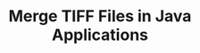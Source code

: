 ---
############################# Static ############################
layout: "autogen"
draft: false
path: "merger/java/tiff/"
otherformats: PDF BMP CSV DOC DOCM DOCX DOT DOTM DOTX EPUB Excel HTML Image MHT MHTML ODP ODS ODT OTP OTT PNG POTM POTX PPS PPSM PPSX PPT PPTM PPTX PS RTF TEX TIF TSV TXT VDX Visio VSDM VSDX VSSX VSSM VSTM VSTX VSX VTX Web Word Worksheet XLAM XLS XLSB XLSM XLSX XLT XLTM XLTX XPS

############################# Head ############################
head_title: "Merge TIFF Files via Java & J2SE Documents Merger API"
head_description: "Merge multiple TIFF files into a single file using Java documents merger API with all data, style and formatting as the source documents."

############################# Header ############################
title: "Merge TIFF Files in Java Applications"
description: "Merge multiple TIFF files into a single file using Java documents merger API. Merge selected pages or page ranges from various source documents into a single resultant document with all data, style and formatting as the source documents."

############################# SubMenu ############################
submenu:
    enable: true

############################# About ############################
about:
    enable: true
    title: "GroupDocs.Merger for Java API"
    content: |
        GroupDocs.Merger for Java library offers a simple solution to safely merge & split between a wide range of document formats including PDF, Microsoft Office (Word, Excel, PowerPoint, OneNote), OpenDocument, HTML, images and many others within .NET applications. By adding just a few lines of the code, perform several document operations such as move, remove, rotate, swap, extract or change the orientation of pages within the documents. The documents merging API also supports previewing document pages as an image to analyse the document structure, formatting and content on the page.
        
        GroupDocs.Merger APIs are well supported on all major operating systems and Java versions including J2SE 7.0 (1.7), J2SE 8.0 (1.8) and Java 10.

############################# Steps ############################
steps:
    enable: true
    title_left: "Merge Two or More TIFF Files in Java"
    content_left: |
        [GroupDocs.Merger](https://products.groupdocs.com/merger/java/) makes it easy for Java developers to merge multiple TIFF files by implementing a few easy steps.

        *   Create an instance of **Merger** class and load TIFF file.
        *   Call **Join** method of **Merger** class instance and load another TIFF file.
        *   Call **Save** method of **Merger** class instance to save the merged document.
        
    title_right: "System Requirements"
    content_right: |
        Before executing the code example below, please make sure that you have the following prerequisites installed on your system.

        *   Operating Systems: Microsoft Windows, Linux, MacOS
        *   Development Environments: NetBeans, IntelliJ IDEA, Eclipse
        *   Frameworks: Java 7 (1.7) and above
        *   Download the latest version of GroupDocs.Merger for Java from [Maven](https://repository.groupdocs.com/webapp/#/artifacts/browse/tree/General/repo/com/groupdocs/groupdocs-merger)
        
    code: |
        ```java
        // Merge TIFF files using GroupDocs.Merger for Java API
        // Instantiate Merger with input TIFF document
        Merger merger = new Merger("input_1.tiff");
        
        // Call Join method of Merger class instance and pass second source document path
        merger.join("input_2.tiff");
            
        // Call Save method of Merger class instance to save merged document
        merger.save("merged-file.tiff");        
        ```        


demos:
    enable: true
        

about_formats:
    enable: true


more_formats:
    enable: true


back_to_top:
    enable: true
---